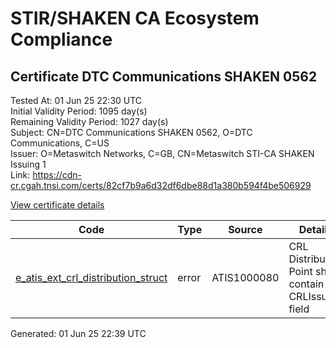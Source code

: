 # STIR/SHAKEN CA Ecosystem Compliance

## Certificate DTC Communications SHAKEN 0562

Tested At: 01 Jun 25 22:30 UTC\
Initial Validity Period: 1095 day(s)\
Remaining Validity Period: 1027 day(s)\
Subject: CN=DTC Communications SHAKEN 0562, O=DTC Communications, C=US\
Issuer: O=Metaswitch Networks, C=GB, CN=Metaswitch STI-CA SHAKEN Issuing 1\
Link: https://cdn-cr.cgah.tnsi.com/certs/82cf7b9a6d32df6dbe88d1a380b594f4be506929

[View certificate details](https://x509.io/?cert=MIIChTCCAiugAwIBAgIQNMbE5arHto6pfMlxzfTAYTAKBggqhkjOPQQDAjBYMSswKQYDVQQDDCJNZXRhc3dpdGNoIFNUSS1DQSBTSEFLRU4gSXNzdWluZyAxMQswCQYDVQQGEwJHQjEcMBoGA1UECgwTTWV0YXN3aXRjaCBOZXR3b3JrczAeFw0yNTAzMjUxMTQyMTdaFw0yODAzMjQxMTQyMTdaMFMxCzAJBgNVBAYTAlVTMRswGQYDVQQKDBJEVEMgQ29tbXVuaWNhdGlvbnMxJzAlBgNVBAMMHkRUQyBDb21tdW5pY2F0aW9ucyBTSEFLRU4gMDU2MjBZMBMGByqGSM49AgEGCCqGSM49AwEHA0IABEKvJHZgk8D2MMmGImDsRA38HtYqk2%2BEYzn2RDrHHGwom36vQxhxzW3TN%2BfM2W5rRnJgSczQvCWkaB3B7wkkhi2jgdswgdgwDAYDVR0TAQH%2FBAIwADAOBgNVHQ8BAf8EBAMCB4AwFgYIKwYBBQUHARoECjAIoAYWBDA1NjIwRwYDVR0fBEAwPjA8oDqgOIY2aHR0cHM6Ly9hdXRoZW50aWNhdGUtYXBpLmljb25lY3Rpdi5jb20vZG93bmxvYWQvdjEvY3JsMBcGA1UdIAQQMA4wDAYKYIZIAYb%2FCQEBBDAdBgNVHQ4EFgQUDhvkt1YmiXcCOudub7NZSHAwi9owHwYDVR0jBBgwFoAUzR6nABAQ2jIdaRo51dJGCyw8h9YwCgYIKoZIzj0EAwIDSAAwRQIgDyrs3ae0MgzEd2ClNo7ob1lRobA%2BpUvAk%2Bh69w2CTUcCIQCtZ3MkQAsn%2BCkersMPGjJjQf%2F2Om%2B6tD43BD01KYjw5Q%3D%3D)

| Code | Type | Source | Details |
|------|------|--------|---------|
| [e_atis_ext_crl_distribution_struct](../../ISSUES/e_atis_ext_crl_distribution_struct/README.md) | error | ATIS1000080 | CRL Distribution Point shall contain a CRLIssuer field |


Generated: 01 Jun 25 22:39 UTC